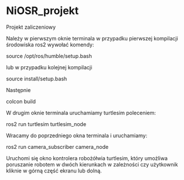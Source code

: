 # NiOSR_projekt
Projekt zaliczeniowy 

Należy w pierwszym oknie terminala w przypadku pierwszej kompilacji środowiska ros2 wywołać komendy:

source /opt/ros/humble/setup.bash

lub w przypadku kolejnej kompilacji 

source install/setup.bash

Następnie 

colcon build

W drugim oknie terminala uruchamiamy turtlesim poleceniem:

ros2 run turtlesim turtlesim_node

Wracamy do poprzedniego okna terminala i uruchamiamy:

ros2 run camera_subscriber camera_node

Uruchomi się okno kontrolera robożółwia turtlesim, który umożliwa poruszanie robotem w dwóch kierunkach w zależności czy użytkownik kliknie w górną część ekranu lub dolną.

